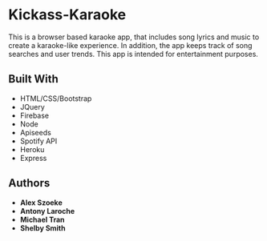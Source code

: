 # Kickass-Karaoke
This is a browser based karaoke app, that includes song lyrics and music to create a karaoke-like experience. In addition, the app keeps track of song searches and user trends. This app is intended for entertainment purposes.

## Built With
* HTML/CSS/Bootstrap
* JQuery
* Firebase
* Node
* Apiseeds
* Spotify API
* Heroku
* Express


## Authors
* **Alex Szoeke**
* **Antony Laroche**
* **Michael Tran**
* **Shelby Smith**



